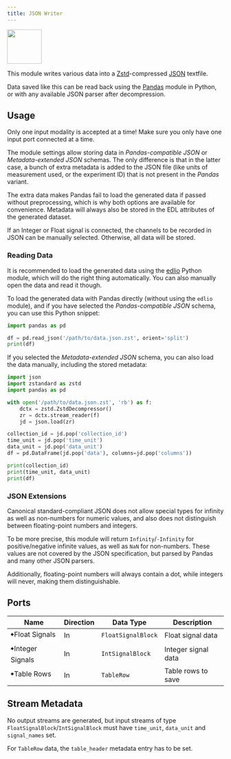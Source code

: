 ```yaml
---
title: JSON Writer
---
```

<img class="align-right" src="/images/modules-src/jsonwriter/jsonwriter.svg" width="80px" />

This module writes various data into a [Zstd](https://en.wikipedia.org/wiki/Zstd)-compressed
[JSON](https://en.wikipedia.org/wiki/JSON) textfile.

Data saved like this can be read back using the [Pandas](https://pandas.pydata.org/)
module in Python, or with any available JSON parser after decompression.


## Usage

Only one input modality is accepted at a time!
Make sure you only have one input port connected at a time.

The module settings allow storing data in *Pandas-compatible JSON* or
*Metadata-extended JSON* schemas. The only difference is that in the latter case,
a bunch of extra metadata is added to the JSON file (like units of measurement used,
or the experiment ID) that is not present in the *Pandas* variant.

The extra data makes Pandas fail to load the generated data if passed without preprocessing,
which is why both options are available for convenience.
Metadata will always also be stored in the EDL attributes of the generated dataset.

If an Integer or Float signal is connected, the channels to be recorded in JSON can be
manually selected. Otherwise, all data will be stored.

### Reading Data

It is recommended to load the generated data using the [edlio](https://edl.readthedocs.io/latest/)
Python module, which will do the right thing automatically.
You can also manually open the data and read it though.

To load the generated data with Pandas directly (without using the `edlio` module),
and if you have selected the *Pandas-compatible JSON* schema, you can use this Python snippet:

```python
import pandas as pd

df = pd.read_json('/path/to/data.json.zst', orient='split')
print(df)
```

If you selected the *Metadata-extended JSON* schema, you can also load the data manually,
including the stored metadata:

```python
import json
import zstandard as zstd
import pandas as pd

with open('/path/to/data.json.zst', 'rb') as f:
    dctx = zstd.ZstdDecompressor()
    zr = dctx.stream_reader(f)
    jd = json.load(zr)

collection_id = jd.pop('collection_id')
time_unit = jd.pop('time_unit')
data_unit = jd.pop('data_unit')
df = pd.DataFrame(jd.pop('data'), columns=jd.pop('columns'))

print(collection_id)
print(time_unit, data_unit)
print(df)
```


### JSON Extensions

Canonical standard-compliant JSON does not allow special types for infinity as well as
non-numbers for numeric values, and also does not distinguish between floating-point
numbers and integers.

To be more precise, this module will return `Infinity`/`-Infinity` for positive/negative
infinite values, as well as `NaN` for non-numbers. These values are not covered by
the JSON specification, but parsed by Pandas and many other JSON parsers.

Additionally, floating-point numbers will always contain a dot, while integers will never,
making them distinguishable.


## Ports

| Name                | Direction | Data Type         | Description         |
|---------------------|-----------|-------------------|---------------------|
| 🠺Float Signals      | In        | `FloatSignalBlock`| Float signal data   |
| 🠺Integer Signals    | In        | `IntSignalBlock`  | Integer signal data |
| 🠺Table Rows         | In        | `TableRow`        | Table rows to save  |


## Stream Metadata

No output streams are generated, but input streams of type `FloatSignalBlock`/`IntSignalBlock` must have
`time_unit`, `data_unit` and `signal_names` set.

For `TableRow` data, the `table_header` metadata entry has to be set.
